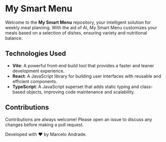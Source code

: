 # My Smart Menu

Welcome to the **My Smart Menu** repository, your intelligent solution for weekly meal planning. With the aid of AI, My Smart Menu customizes your meals based on a selection of dishes, ensuring variety and nutritional balance.

## Technologies Used

- **Vite**: A powerful front-end build tool that provides a faster and leaner development experience.
- **React**: A JavaScript library for building user interfaces with reusable and efficient components.
- **TypeScript**: A JavaScript superset that adds static typing and class-based objects, improving code maintenance and scalability.

## Contributions

Contributions are always welcome! Please open an issue to discuss any changes before making a pull request.

Developed with ❤️ by Marcelo Andrade.

